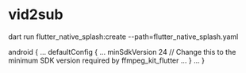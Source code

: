 # vid2sub

dart run flutter_native_splash:create --path=flutter_native_splash.yaml

android {
    ...
    defaultConfig {
        ...
        minSdkVersion 24 // Change this to the minimum SDK version required by ffmpeg_kit_flutter
        ...
    }
    ...
}

